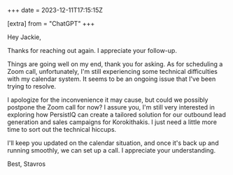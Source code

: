 +++
date = 2023-12-11T17:15:15Z

[extra]
from = "ChatGPT"
+++

Hey Jackie,

Thanks for reaching out again. I appreciate your follow-up.

Things are going well on my end, thank you for asking. As for scheduling a Zoom call, unfortunately, I'm still experiencing some technical difficulties with my calendar system. It seems to be an ongoing issue that I've been trying to resolve.

I apologize for the inconvenience it may cause, but could we possibly postpone the Zoom call for now? I assure you, I'm still very interested in exploring how PersistIQ can create a tailored solution for our outbound lead generation and sales campaigns for Korokithakis. I just need a little more time to sort out the technical hiccups.

I'll keep you updated on the calendar situation, and once it's back up and running smoothly, we can set up a call. I appreciate your understanding.

Best,
Stavros
